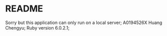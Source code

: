 # README
Sorry but this application can only run on a local server; A0194526X Huang Chengyu; Ruby version 6.0.2.1;
